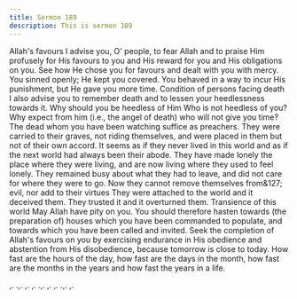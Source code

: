 ```yaml
---
title: Sermon 189
description: This is sermon 189
---
```


Allah's favours
I advise you, O' people, to fear Allah and to praise Him profusely for His favours to you and
His reward for you and His obligations on you. See how He chose you for favours and dealt
with you with mercy. You sinned openly; He kept you covered. You behaved in a way to
incur His punishment, but He gave you more time.
Condition of persons facing death
I also advise you to remember death and to lessen your heedlessness towards it. Why should
you be heedless of Him Who is not heedless of you? Why expect from him (i.e., the angel of
death) who will not give you time? The dead whom you have been watching suffice as
preachers.
They were carried to their graves, not riding themselves, and were placed in them but not of
their own accord. It seems as if they never lived in this world and as if the next world had
always been their abode. They have made lonely the place where they were living, and are
now living where they used to feel lonely.
They remained busy about what they had to leave, and did not care for where they were to go.
Now they cannot remove themselves from&127; evil, nor add to their virtues They were
attached to the world and it deceived them. They trusted it and it overturned them.
Transience of this world
May Allah have pity on you. You should therefore hasten towards (the preparation of) houses
which you have been commanded to populate, and towards which you have been called and
invited. Seek the completion of Allah's favours on you by exercising endurance in His
obedience and abstention from His disobedience, because tomorrow is close to today.
How fast are the hours of the day, how fast are the days in the month, how fast are the months
in the years and how fast the years in a life.

,. .,. ,.
,. .,. ,.
,. .,. ,.